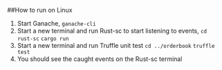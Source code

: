 ##How to run on Linux
1. Start Ganache,
`ganache-cli`
2. Start a new terminal and run Rust-sc to start listening to events,
`cd rust-sc`
`cargo run`
3. Start a new terminal and run Truffle unit test
`cd ../orderbook`
`truffle test`
4. You should see the caught events on the Rust-sc terminal